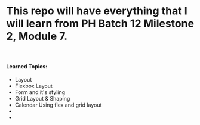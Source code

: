 <h1>This repo will have everything that I will learn from PH Batch 12 Milestone 2, Module 7.</h1>
<br>

<h4>Learned Topics:</h4>
<ul>
    <li>Layout</li>
    <li>Flexbox Layout</li>
    <li>Form and it's styling</li>
    <li>Grid Layout & Shaping</li>
    <li>Calendar Using flex and grid layout</li>
    <li></li>
    <li></li>
</ul>
